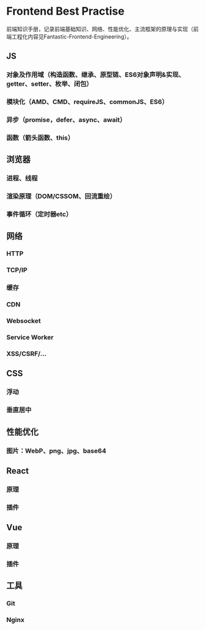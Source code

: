 # Frontend Best Practise
前端知识手册，记录前端基础知识、网络、性能优化、主流框架的原理与实现（前端工程化内容见Fantastic-Frontend-Engineering）。
## JS
### 对象及作用域（构造函数、继承、原型链、ES6对象声明&实现、getter、setter、枚举、闭包）
### 模块化（AMD、CMD、requireJS、commonJS、ES6）
### 异步（promise，defer、async、await）
### 函数（箭头函数、this）

## 浏览器
### 进程、线程
### 渲染原理（DOM/CSSOM、回流重绘）
### 事件循环（定时器etc）

## 网络
### HTTP
### TCP/IP
### 缓存
### CDN
### Websocket
### Service Worker
### XSS/CSRF/...

## CSS
### 浮动
### 垂直居中

## 性能优化
### 图片：WebP、png、jpg、base64

## React
### 原理
### 插件

## Vue
### 原理
### 插件

## 工具
### Git
### Nginx
